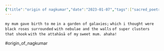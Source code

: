 ```yaml
---
{"title":"origin of nagkumar","date":"2023-01-07","tags":["sacred_poetry","origin_of_nagkumar","kali"],"publish":true,"permalink":"/sacred poetry/origin-of-nagkumar/","path":" sacred poetry/origin of nagkumar.md","PassFrontmatter":true,"created":"2025-04-09T14:42:44.996+05:30","updated":"2025-04-09T15:00:27.131+05:30"}
---
```


<span class="center-text">`my mum gave birth to me`</span>
<span class="center-text">`in a garden of galaxies;`</span>
<span class="center-text">`which i thought were`</span>
<span class="center-text">`black roses surrounded`</span>
<span class="center-text">`with nebulae and the walls`</span>
<span class="center-text">`of super clusters that shook`</span>
<span class="center-text">`with the attahāsā of my`</span>
<span class="center-text">`sweet mum. ahaha!`</span>

#origin_of_nagkumar 
